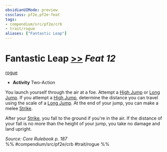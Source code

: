 ```yaml
---
obsidianUIMode: preview
cssclass: pf2e,pf2e-feat
tags:
- compendium/src/pf2e/crb
- trait/rogue
aliases: ["Fantastic Leap"]
---
```

# Fantastic Leap  [>>](rules/core-rulebook/chapter-9-playing-the-game.md#Actions "Two-Action") *Feat 12*  
[rogue](rules/traits/rogue.md "Rogue Class Trait")  

- **Activity** Two-Action

You launch yourself through the air at a foe. Attempt a [High Jump](rules/actions/high-jump.md) or [Long Jump](rules/actions/long-jump.md). If you attempt a [High Jump](rules/actions/high-jump.md), determine the distance you can travel using the scale of a [Long Jump](rules/actions/long-jump.md). At the end of your jump, you can make a melee [Strike](rules/actions/strike.md).

After your [Strike](rules/actions/strike.md), you fall to the ground if you're in the air. If the distance of your fall is no more than the height of your jump, you take no damage and land upright.

*Source: Core Rulebook p. 187*  
%% #compendium/src/pf2e/crb #trait/rogue %%
